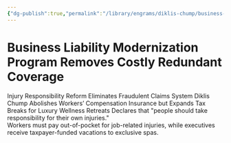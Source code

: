```yaml
---
{"dg-publish":true,"permalink":"/library/engrams/diklis-chump/business-liability-modernization-program-removes-costly-redundant-coverage/","tags":["DC/Monopoly","DC/AS2"]}
---
```


# Business Liability Modernization Program Removes Costly Redundant Coverage
Injury Responsibility Reform Eliminates Fraudulent Claims System
Diklis Chump Abolishes Workers’ Compensation Insurance
but Expands Tax Breaks for Luxury Wellness Retreats
Declares that "people should take responsibility for their own injuries."  
Workers must pay out-of-pocket for job-related injuries, while executives receive taxpayer-funded vacations to exclusive spas.
